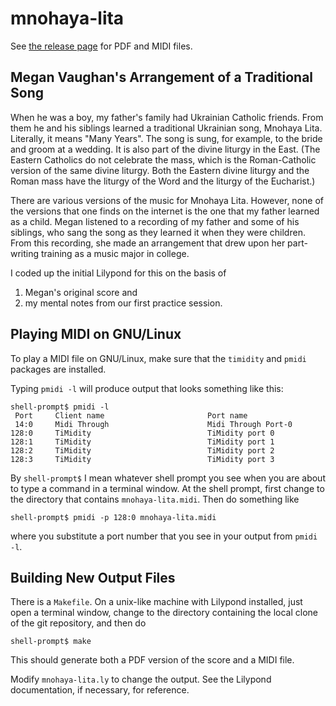 # mnohaya-lita

See [the release page](https://github.com/tevaughan/mnohaya-lita/releases) for
PDF and MIDI files.

## Megan Vaughan's Arrangement of a Traditional Song

When he was a boy, my father's family had Ukrainian Catholic friends.  From
them he and his siblings learned a traditional Ukrainian song, Mnohaya Lita.
Literally, it means "Many Years".  The song is sung, for example, to the bride
and groom at a wedding.  It is also part of the divine liturgy in the East.
(The Eastern Catholics do not celebrate the mass, which is the Roman-Catholic
version of the same divine liturgy. Both the Eastern divine liturgy and the
Roman mass have the liturgy of the Word and the liturgy of the Eucharist.)

There are various versions of the music for Mnohaya Lita. However, none of the
versions that one finds on the internet is the one that my father learned as a
child.  Megan listened to a recording of my father and some of his siblings,
who sang the song as they learned it when they were children.  From this
recording, she made an arrangement that drew upon her part-writing training as
a music major in college.

I coded up the initial Lilypond for this on the basis of
 1. Megan's original score and
 2. my mental notes from our first practice session.

## Playing MIDI on GNU/Linux

To play a MIDI file on GNU/Linux, make sure that the `timidity` and `pmidi`
packages are installed.

Typing `pmidi -l` will produce output that looks something like this:

    shell-prompt$ pmidi -l
     Port     Client name                       Port name
     14:0     Midi Through                      Midi Through Port-0
    128:0     TiMidity                          TiMidity port 0
    128:1     TiMidity                          TiMidity port 1
    128:2     TiMidity                          TiMidity port 2
    128:3     TiMidity                          TiMidity port 3

By `shell-prompt$` I mean whatever shell prompt you see when you are about to
type a command in a terminal window.  At the shell prompt, first change to the
directory that contains `mnohaya-lita.midi`. Then do something like

    shell-prompt$ pmidi -p 128:0 mnohaya-lita.midi

where you substitute a port number that you see in your output from `pmidi -l`.

## Building New Output Files

There is a `Makefile`.  On a unix-like machine with Lilypond installed, just
open a terminal window, change to the directory containing the local clone of
the git repository, and then do

    shell-prompt$ make

This should generate both a PDF version of the score and a MIDI file.

Modify `mnohaya-lita.ly` to change the output.  See the Lilypond documentation,
if necessary, for reference.

